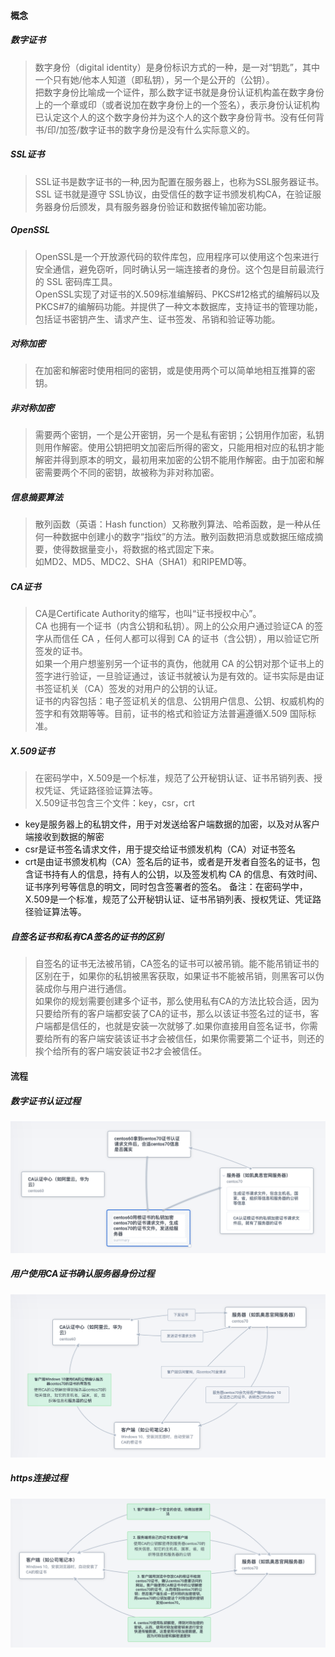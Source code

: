 #### 概念

##### 数字证书
> <p>数字身份（digital identity）是身份标识方式的一种，是一对“钥匙”，其中一个只有她/他本人知道（即私钥），另一个是公开的（公钥）。<br>把数字身份比喻成一个证件，那么数字证书就是身份认证机构盖在数字身份上的一个章或印（或者说加在数字身份上的一个签名），表示身份认证机构已认定这个人的这个数字身份并为这个人的这个数字身份背书。没有任何背书/印/加签/数字证书的数字身份是没有什么实际意义的。</p>

##### SSL证书
> <p>SSL证书是数字证书的一种,因为配置在服务器上，也称为SSL服务器证书。<br>SSL 证书就是遵守 SSL协议，由受信任的数字证书颁发机构CA，在验证服务器身份后颁发，具有服务器身份验证和数据传输加密功能。</p>

##### OpenSSL
> <p>OpenSSL是一个开放源代码的软件库包，应用程序可以使用这个包来进行安全通信，避免窃听，同时确认另一端连接者的身份。这个包是目前最流行的 SSL 密码库工具。<br>OpenSSL实现了对证书的X.509标准编解码、PKCS#12格式的编解码以及PKCS#7的编解码功能。并提供了一种文本数据库，支持证书的管理功能，包括证书密钥产生、请求产生、证书签发、吊销和验证等功能。</p>

##### 对称加密
> 在加密和解密时使用相同的密钥，或是使用两个可以简单地相互推算的密钥。

##### 非对称加密
> 需要两个密钥，一个是公开密钥，另一个是私有密钥；公钥用作加密，私钥则用作解密。使用公钥把明文加密后所得的密文，只能用相对应的私钥才能解密并得到原本的明文，最初用来加密的公钥不能用作解密。由于加密和解密需要两个不同的密钥，故被称为非对称加密。

##### 信息摘要算法
> <p>散列函数（英语：Hash function）又称散列算法、哈希函数，是一种从任何一种数据中创建小的数字“指纹”的方法。散列函数把消息或数据压缩成摘要，使得数据量变小，将数据的格式固定下来。<br>如MD2、MD5、MDC2、SHA（SHA1）和RIPEMD等。</p>

##### CA证书
> <p>CA是Certificate Authority的缩写，也叫“证书授权中心”。<br>CA 也拥有一个证书（内含公钥和私钥）。网上的公众用户通过验证CA 的签字从而信任 CA ，任何人都可以得到 CA 的证书（含公钥），用以验证它所签发的证书。<br>如果一个用户想鉴别另一个证书的真伪，他就用 CA 的公钥对那个证书上的签字进行验证，一旦验证通过，该证书就被认为是有效的。证书实际是由证书签证机关（CA）签发的对用户的公钥的认证。<br>证书的内容包括：电子签证机关的信息、公钥用户信息、公钥、权威机构的签字和有效期等等。目前，证书的格式和验证方法普遍遵循X.509 国际标准。</p>

##### X.509证书

> <p>在密码学中，X.509是一个标准，规范了公开秘钥认证、证书吊销列表、授权凭证、凭证路径验证算法等。<br>X.509证书包含三个文件：key，csr，crt</p>

- key是服务器上的私钥文件，用于对发送给客户端数据的加密，以及对从客户端接收到数据的解密
- csr是证书签名请求文件，用于提交给证书颁发机构（CA）对证书签名
- crt是由证书颁发机构（CA）签名后的证书，或者是开发者自签名的证书，包含证书持有人的信息，持有人的公钥，以及签发机构 CA 的信息、有效时间、证书序列号等信息的明文，同时包含签署者的签名。
备注：在密码学中，X.509是一个标准，规范了公开秘钥认证、证书吊销列表、授权凭证、凭证路径验证算法等。

##### 自签名证书和私有CA签名的证书的区别

> <p>自签名的证书无法被吊销，CA签名的证书可以被吊销。能不能吊销证书的区别在于，如果你的私钥被黑客获取，如果证书不能被吊销，则黑客可以伪装成你与用户进行通信。<br>如果你的规划需要创建多个证书，那么使用私有CA的方法比较合适，因为只要给所有的客户端都安装了CA的证书，那么以该证书签名过的证书，客户端都是信任的，也就是安装一次就够了.如果你直接用自签名证书，你需要给所有的客户端安装该证书才会被信任，如果你需要第二个证书，则还的挨个给所有的客户端安装证书2才会被信任。</p>

#### 流程

##### 数字证书认证过程
![数字证书认证过程](https://github.com/gefeiyanga/blog/blob/master/img/%E6%95%B0%E5%AD%97%E8%AF%81%E4%B9%A6%E8%AE%A4%E8%AF%81%E8%BF%87%E7%A8%8B.png?raw=true)

##### 用户使用CA证书确认服务器身份过程
![用户使用 CA 证书确认服务器身份过程](https://github.com/gefeiyanga/blog/blob/master/img/CA%20%E8%AF%81%E4%B9%A6%E7%A1%AE%E8%AE%A4%E6%9C%8D%E5%8A%A1%E5%99%A8%E8%BA%AB%E4%BB%BD%E8%BF%87%E7%A8%8B.png?raw=true)

##### https连接过程
![https连接过程](https://github.com/gefeiyanga/blog/blob/master/img/https%E8%BF%9E%E6%8E%A5%E8%BF%87%E7%A8%8B.png?raw=true)
